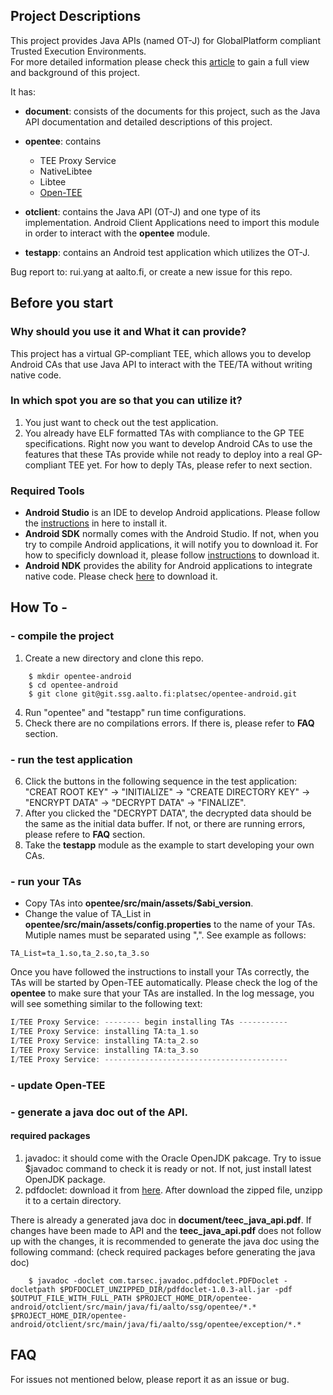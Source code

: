 ## Project Descriptions
This project provides Java APIs (named OT-J) for GlobalPlatform compliant Trusted Execution Environments.<br/>
For more detailed information please check this [article](document/thesis-main.pdf) to gain a full view and background of this project.

It has:
- **document**: consists of the documents for this project, such as the Java API documentation and detailed descriptions of this project.

- **opentee**: contains
	* TEE Proxy Service
	* NativeLibtee
	* Libtee
	* [Open-TEE](https://open-tee.github.io)

- **otclient**: contains the Java API (OT-J) and one type of its implementation. Android Client Applications need to import this module in order to interact with the **opentee** module.

- **testapp**: contains an Android test application which utilizes the OT-J.

Bug report to: rui.yang at aalto.fi, or create a new issue for this repo.

## Before you start
### Why should you use it and What it can provide?
This project has a virtual GP-compliant TEE, which allows you to develop Android CAs that use Java API to interact with the TEE/TA without writing native code.

### In which spot you are so that you can utilize it?
1. You just want to check out the test application.
2. You already have ELF formatted TAs with compliance to the GP TEE specifications. Right now you want to develop Android CAs to use the features that these TAs provide while not ready to deploy into a real GP-compliant TEE yet. For how to deply TAs, please refer to next section.

### Required Tools
* **Android Studio** is an IDE to develop Android applications. Please follow the [instructions](https://developer.android.com/studio/install.html) in here to install it.
* **Android SDK** normally comes with the Android Studio. If not, when you try to compile Android applications, it will notify you to download it. For how to specificly download it, please follow [instructions](https://developer.android.com/studio/command-line/index.html) to download it.
* **Android NDK** provides the ability for Android applications to integrate native code. Please check [here](https://developer.android.com/ndk/downloads/index.html) to download it.

## How To -
### - compile the project
1. Create a new directory and clone this repo.
```shell
	$ mkdir opentee-android
	$ cd opentee-android
	$ git clone git@git.ssg.aalto.fi:platsec/opentee-android.git
```

4. Run "opentee" and "testapp" run time configurations.
5. Check there are no compilations errors. If there is, please refer to **FAQ** section.
### - run the test application
6. Click the buttons in the following sequence in the test application: "CREAT ROOT KEY" -> "INITIALIZE" -> "CREATE DIRECTORY KEY" -> "ENCRYPT DATA" -> "DECRYPT DATA" -> "FINALIZE".
7. After you clicked the "DECRYPT DATA", the decrypted data should be the same as the initial data buffer. If not, or there are running errors, please refere to **FAQ** section.
8. Take the **testapp** module as the example to start developing your own CAs.

### - run your TAs
* Copy TAs into **opentee/src/main/assets/$abi_version**.
* Change the value of TA_List in **opentee/src/main/assets/config.properties** to the name of your TAs. Mutiple names must be separated using ",". See example as follows:
```shell
TA_List=ta_1.so,ta_2.so,ta_3.so
```

Once you have followed the instructions to install your TAs correctly, the TAs will be started by Open-TEE automatically. Please check the log of the **opentee** to make sure that your TAs are installed. In the log message, you will see something similar to the following text:
```c
I/TEE Proxy Service: -------- begin installing TAs -----------
I/TEE Proxy Service: installing TA:ta_1.so
I/TEE Proxy Service: installing TA:ta_2.so
I/TEE Proxy Service: installing TA:ta_3.so
I/TEE Proxy Service: -----------------------------------------
```

### - update Open-TEE

### - generate a java doc out of the API.
#### required packages
1. javadoc: it should come with the Oracle OpenJDK pakcage. Try to issue $javadoc command to check it is ready or not. If not, just install latest OpenJDK package.
2. pdfdoclet: download it from [here](https://sourceforge.net/projects/pdfdoclet/). After download the zipped file, unzipp it to a certain directory.

There is already a generated java doc in **document/teec_java_api.pdf**. If changes have been made to API and the **teec_java_api.pdf** does not follow up with the changes, it is recommended to generate the java doc using the following command: (check required packages before generating the java doc)
```shell
	$ javadoc -doclet com.tarsec.javadoc.pdfdoclet.PDFDoclet -docletpath $PDFDOCLET_UNZIPPED_DIR/pdfdoclet-1.0.3-all.jar -pdf $OUTPUT_FILE_WITH_FULL_PATH $PROJECT_HOME_DIR/opentee-android/otclient/src/main/java/fi/aalto/ssg/opentee/*.* $PROJECT_HOME_DIR/opentee-android/otclient/src/main/java/fi/aalto/ssg/opentee/exception/*.*
```

## FAQ
For issues not mentioned below, please report it as an issue or bug.
